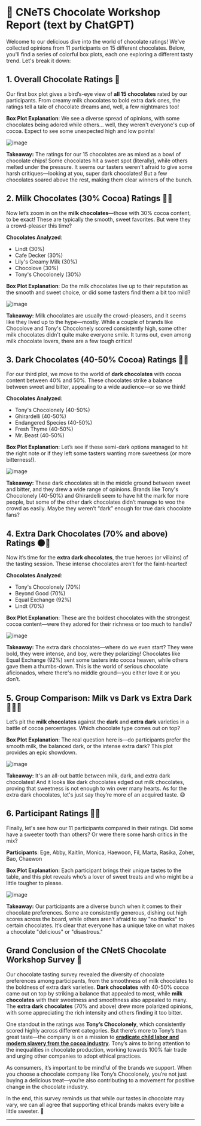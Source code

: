 # 🍫 CNeTS Chocolate Workshop Report (text by ChatGPT)

Welcome to our delicious dive into the world of chocolate ratings! We've collected opinions from 11 participants on 15 different chocolates. Below, you'll find a series of colorful box plots, each one exploring a different tasty trend. Let's break it down:

## 1. **Overall Chocolate Ratings** 🍫

Our first box plot gives a bird’s-eye view of **all 15 chocolates** rated by our participants. From creamy milk chocolates to bold extra dark ones, the ratings tell a tale of chocolate dreams and, well, a few nightmares too!

**Box Plot Explanation**: We see a diverse spread of opinions, with some chocolates being adored while others... well, they weren't everyone's cup of cocoa. Expect to see some unexpected high and low points!
  
![image](https://github.com/user-attachments/assets/7b2a2181-c84c-47c2-9be5-ef1420a34ad7)

**Takeaway:** The ratings for our 15 chocolates are as mixed as a bowl of chocolate chips! Some chocolates hit a sweet spot (literally), while others melted under the pressure. It seems our tasters weren't afraid to give some harsh critiques—looking at you, super dark chocolates! But a few chocolates soared above the rest, making them clear winners of the bunch.

## 2. **Milk Chocolates (30% Cocoa) Ratings** 🥛🍫

Now let’s zoom in on the **milk chocolates**—those with 30% cocoa content, to be exact! These are typically the smooth, sweet favorites. But were they a crowd-pleaser this time?

**Chocolates Analyzed**: 
  - Lindt (30%)
  - Cafe Decker (30%)
  - Lily's Creamy Milk (30%)
  - Chocolove (30%)
  - Tony's Chocolonely (30%)
  
**Box Plot Explanation**: Do the milk chocolates live up to their reputation as the smooth and sweet choice, or did some tasters find them a bit too mild?

![image](https://github.com/user-attachments/assets/e00d3185-719f-4018-ad70-28dae588f50d)

**Takeaway:** Milk chocolates are usually the crowd-pleasers, and it seems like they lived up to the hype—mostly. While a couple of brands like Chocolove and Tony's Chocolonely scored consistently high, some other milk chocolates didn't quite make everyone smile. It turns out, even among milk chocolate lovers, there are a few tough critics!

## 3. **Dark Chocolates (40-50% Cocoa) Ratings** 🍫✨

For our third plot, we move to the world of **dark chocolates** with cocoa content between 40% and 50%. These chocolates strike a balance between sweet and bitter, appealing to a wide audience—or so we think!

**Chocolates Analyzed**:
  - Tony's Chocolonely (40-50%)
  - Ghirardelli (40-50%)
  - Endangered Species (40-50%)
  - Fresh Thyme (40-50%)
  - Mr. Beast (40-50%)
  
**Box Plot Explanation**: Let’s see if these semi-dark options managed to hit the right note or if they left some tasters wanting more sweetness (or more bitterness!).

![image](https://github.com/user-attachments/assets/d7b23cf9-489d-494f-bdda-ec6a45a48162)

**Takeaway:** These dark chocolates sit in the middle ground between sweet and bitter, and they drew a wide range of opinions. Brands like Tony's Chocolonely (40-50%) and Ghirardelli seem to have hit the mark for more people, but some of the other dark chocolates didn’t manage to woo the crowd as easily. Maybe they weren’t “dark” enough for true dark chocolate fans?

## 4. **Extra Dark Chocolates (70% and above) Ratings** 🌑🍫

Now it’s time for the **extra dark chocolates**, the true heroes (or villains) of the tasting session. These intense chocolates aren’t for the faint-hearted!

**Chocolates Analyzed**:
  - Tony's Chocolonely (70%)
  - Beyond Good (70%)
  - Equal Exchange (92%)
  - Lindt (70%)
  
**Box Plot Explanation**: These are the boldest chocolates with the strongest cocoa content—were they adored for their richness or too much to handle?

![image](https://github.com/user-attachments/assets/7a64e62f-d752-4497-8c16-ce6d0c99b30d)

**Takeaway:** The extra dark chocolates—where do we even start? They were bold, they were intense, and boy, were they polarizing! Chocolates like Equal Exchange (92%) sent some tasters into cocoa heaven, while others gave them a thumbs-down. This is the world of serious chocolate aficionados, where there's no middle ground—you either love it or you don’t.

## 5. **Group Comparison: Milk vs Dark vs Extra Dark** 🍶🌑🍫

Let’s pit the **milk chocolates** against the **dark** and **extra dark** varieties in a battle of cocoa percentages. Which chocolate type comes out on top?

**Box Plot Explanation**: The real question here is—do participants prefer the smooth milk, the balanced dark, or the intense extra dark? This plot provides an epic showdown.

![image](https://github.com/user-attachments/assets/b14b3557-ae0b-4098-b4d9-43c32346d5b8)

**Takeaway:** It's an all-out battle between milk, dark, and extra dark chocolates! And it looks like dark chocolates edged out milk chocolates, proving that sweetness is not enough to win over many hearts. As for the extra dark chocolates, let's just say they’re more of an acquired taste. 😅

## 6. **Participant Ratings** 👥🍫

Finally, let's see how our 11 participants compared in their ratings. Did some have a sweeter tooth than others? Or were there some harsh critics in the mix?

**Participants**: Ege, Abby, Kaitlin, Monica, Haewoon, Fil, Marta, Rasika, Zoher, Bao, Chaewon
  
**Box Plot Explanation**: Each participant brings their unique tastes to the table, and this plot reveals who’s a lover of sweet treats and who might be a little tougher to please.

![image](https://github.com/user-attachments/assets/0bee1751-3116-42e5-908b-1f80e06c26dc)

**Takeaway:** Our participants are a diverse bunch when it comes to their chocolate preferences. Some are consistently generous, dishing out high scores across the board, while others aren’t afraid to say "no thanks" to certain chocolates. It’s clear that everyone has a unique take on what makes a chocolate "delicious" or "disastrous."

## **Grand Conclusion of the CNetS Chocolate Workshop Survey** 🍫

Our chocolate tasting survey revealed the diversity of chocolate preferences among participants, from the smoothness of milk chocolates to the boldness of extra dark varieties. **Dark chocolates** with 40-50% cocoa came out on top by striking a balance that appealed to most, while **milk chocolates** with their sweetness and smoothness also appealed to many. The **extra dark chocolates** (70% and above) drew more polarized opinions, with some appreciating the rich intensity and others finding it too bitter.

One standout in the ratings was **Tony’s Chocolonely**, which consistently scored highly across different categories. But there’s more to Tony’s than great taste—the company is on a mission to **[eradicate child labor and modern slavery from the cocoa industry](https://us.tonyschocolonely.com/en/our-promise)**. Tony’s aims to bring attention to the inequalities in chocolate production, working towards 100% fair trade and urging other companies to adopt ethical practices.

As consumers, it’s important to be mindful of the brands we support. When you choose a chocolate company like Tony’s Chocolonely, you’re not just buying a delicious treat—you’re also contributing to a movement for positive change in the chocolate industry.

In the end, this survey reminds us that while our tastes in chocolate may vary, we can all agree that supporting ethical brands makes every bite a little sweeter. 🍫

---
